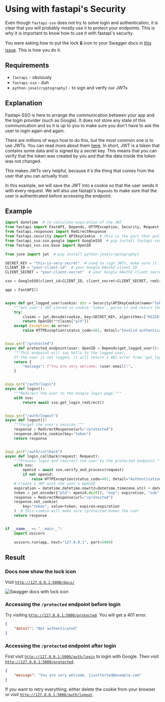 # Using with fastapi's Security

Even though `fastapi-sso` does not try to solve login and authentication, it is clear that you
will probably mostly use it to protect your endpoints. This is why it is important to know how
to use it with fastapi's security.

You were asking how to put the lock 🔒 icon to your Swagger docs
in [this issue](https://github.com/tomasvotava/fastapi-sso/issues/33). This is how you do it.

## Requirements

- `fastapi` - obviously
- `fastapi-sso` - duh
- `python-jose[cryptography]` - to sign and verify our JWTs

## Explanation

Fastapi-SSO is here to arrange the communication between your app and the login provider (such as Google).
It does not store any state of this communication and so it is up to you to make sure you don't have to
ask the user to login again and again.

There are millions of ways how to do this, but the most common one is to use JWTs. You can read more about
them [here](https://jwt.io/introduction/). In short, JWT is a token that contains some data and is signed
by a secret key. This means that you can verify that the token was created by you and that the data inside
the token was not changed.

This makes JWTs very helpful, because it's the thing that comes from the user that you can actually trust.

In this example, we will save the JWT into a cookie so that the user sends it with every request. We will
also use fastapi's `Depends` to make sure that the user is authenticated before accessing the endpoint.

## Example

```python
import datetime  # to calculate expiration of the JWT
from fastapi import FastAPI, Depends, HTTPException, Security, Request
from fastapi.responses import RedirectResponse
from fastapi.security import APIKeyCookie  # this is the part that puts the lock icon to the docs
from fastapi_sso.sso.google import GoogleSSO  # pip install fastapi-sso
from fastapi_sso.sso.base import OpenID

from jose import jwt  # pip install python-jose[cryptography]

SECRET_KEY = "this-is-very-secret"  # used to sign JWTs, make sure it is really secret
CLIENT_ID = "your-client-id"  # your Google OAuth2 client ID
CLIENT_SECRET = "your-client-secret"  # your Google OAuth2 client secret

sso = GoogleSSO(client_id=CLIENT_ID, client_secret=CLIENT_SECRET, redirect_uri="http://127.0.0.1:5000/auth/callback")

app = FastAPI()


async def get_logged_user(cookie: str = Security(APIKeyCookie(name="token"))) -> OpenID:
    """Get user's JWT stored in cookie 'token', parse it and return the user's OpenID."""
    try:
        claims = jwt.decode(cookie, key=SECRET_KEY, algorithms=["HS256"])
        return OpenID(**claims["pld"])
    except Exception as error:
        raise HTTPException(status_code=401, detail="Invalid authentication credentials") from error


@app.get("/protected")
async def protected_endpoint(user: OpenID = Depends(get_logged_user)):
    """This endpoint will say hello to the logged user.
    If the user is not logged, it will return a 401 error from `get_logged_user`."""
    return {
        "message": f"You are very welcome, {user.email}!",
    }


@app.get("/auth/login")
async def login():
    """Redirect the user to the Google login page."""
    with sso:
        return await sso.get_login_redirect()


@app.get("/auth/logout")
async def logout():
    """Forget the user's session."""
    response = RedirectResponse(url="/protected")
    response.delete_cookie(key="token")
    return response


@app.get("/auth/callback")
async def login_callback(request: Request):
    """Process login and redirect the user to the protected endpoint."""
    with sso:
        openid = await sso.verify_and_process(request)
        if not openid:
            raise HTTPException(status_code=401, detail="Authentication failed")
    # Create a JWT with the user's OpenID
    expiration = datetime.datetime.now(tz=datetime.timezone.utc) + datetime.timedelta(days=1)
    token = jwt.encode({"pld": openid.dict(), "exp": expiration, "sub": openid.id}, key=SECRET_KEY, algorithm="HS256")
    response = RedirectResponse(url="/protected")
    response.set_cookie(
        key="token", value=token, expires=expiration
    )  # This cookie will make sure /protected knows the user
    return response


if __name__ == "__main__":
    import uvicorn

    uvicorn.run(app, host="127.0.0.1", port=5000)
```

## Result

### Docs now show the lock icon

Visit [`http://127.0.0.1:5000/docs/`](http://127.0.0.1:5000/docs/)

![Swagger docs with lock icon](./fastapi-security.png)

### Accessing the `/protected` endpoint before login

Try visiting [`http://127.0.0.1:5000/protected`](http://127.0.0.1:5000/protected). You will get a 401 error.

```json
{
    "detail": "Not authenticated"
}
```

### Accessing the `/protected` endpoint after login

First visit [`http://127.0.0.1:5000/auth/login`](http://127.0.0.1:5000/auth/login) to login with Google.
Then visit [`http://127.0.0.1:5000/protected`](http://127.0.0.1:5000/protected).

```json
{
    "message": "You are very welcome, ijustfarted@example.com"
}
```

If you want to retry everything, either delete the cookie from your browser or visit
[`http://127.0.0.1:5000/auth/logout`](http://127.0.0.1:5000/auth/logout).
